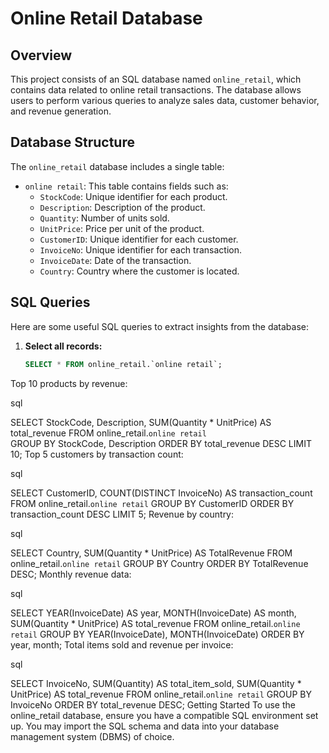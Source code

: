 # Online Retail Database

## Overview
This project consists of an SQL database named `online_retail`, which contains data related to online retail transactions. The database allows users to perform various queries to analyze sales data, customer behavior, and revenue generation.

## Database Structure
The `online_retail` database includes a single table:

- `online retail`: This table contains fields such as:
  - `StockCode`: Unique identifier for each product.
  - `Description`: Description of the product.
  - `Quantity`: Number of units sold.
  - `UnitPrice`: Price per unit of the product.
  - `CustomerID`: Unique identifier for each customer.
  - `InvoiceNo`: Unique identifier for each transaction.
  - `InvoiceDate`: Date of the transaction.
  - `Country`: Country where the customer is located.

## SQL Queries
Here are some useful SQL queries to extract insights from the database:

1. **Select all records:**
   ```sql
   SELECT * FROM online_retail.`online retail`;
Top 10 products by revenue:

sql


SELECT StockCode, Description, SUM(Quantity * UnitPrice) AS total_revenue 
FROM online_retail.`online retail`  
GROUP BY StockCode, Description 
ORDER BY total_revenue DESC 
LIMIT 10;
Top 5 customers by transaction count:

sql


SELECT CustomerID, COUNT(DISTINCT InvoiceNo) AS transaction_count 
FROM online_retail.`online retail` 
GROUP BY CustomerID 
ORDER BY transaction_count DESC 
LIMIT 5;
Revenue by country:

sql


SELECT Country, SUM(Quantity * UnitPrice) AS TotalRevenue 
FROM online_retail.`online retail` 
GROUP BY Country 
ORDER BY TotalRevenue DESC;
Monthly revenue data:

sql


SELECT YEAR(InvoiceDate) AS year, MONTH(InvoiceDate) AS month, 
SUM(Quantity * UnitPrice) AS total_revenue 
FROM online_retail.`online retail` 
GROUP BY YEAR(InvoiceDate), MONTH(InvoiceDate) 
ORDER BY year, month;
Total items sold and revenue per invoice:

sql


SELECT InvoiceNo, SUM(Quantity) AS total_item_sold, 
SUM(Quantity * UnitPrice) AS total_revenue 
FROM online_retail.`online retail` 
GROUP BY InvoiceNo 
ORDER BY total_revenue DESC;
Getting Started
To use the online_retail database, ensure you have a compatible SQL environment set up. You may import the SQL schema and data into your database management system (DBMS) of choice.
